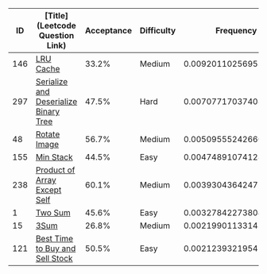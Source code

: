 |ID|[Title](Leetcode Question Link)|Acceptance|Difficulty|Frequency|
|----|-----|----|---|---|
|146|[LRU Cache]( https://leetcode.com/problems/lru-cache)|33.2%|Medium|0.009201102569537696|
|297|[Serialize and Deserialize Binary Tree]( https://leetcode.com/problems/serialize-and-deserialize-binary-tree)|47.5%|Hard|0.007077170374085099|
|48|[Rotate Image]( https://leetcode.com/problems/rotate-image)|56.7%|Medium|0.0050955524266001265|
|155|[Min Stack]( https://leetcode.com/problems/min-stack)|44.5%|Easy|0.00474891074128171|
|238|[Product of Array Except Self]( https://leetcode.com/problems/product-of-array-except-self)|60.1%|Medium|0.003930436424724545|
|1|[Two Sum]( https://leetcode.com/problems/two-sum)|45.6%|Easy|0.003278422738041615|
|15|[3Sum]( https://leetcode.com/problems/3sum)|26.8%|Medium|0.0021990113314367685|
|121|[Best Time to Buy and Sell Stock]( https://leetcode.com/problems/best-time-to-buy-and-sell-stock)|50.5%|Easy|0.0021239321954525975|
